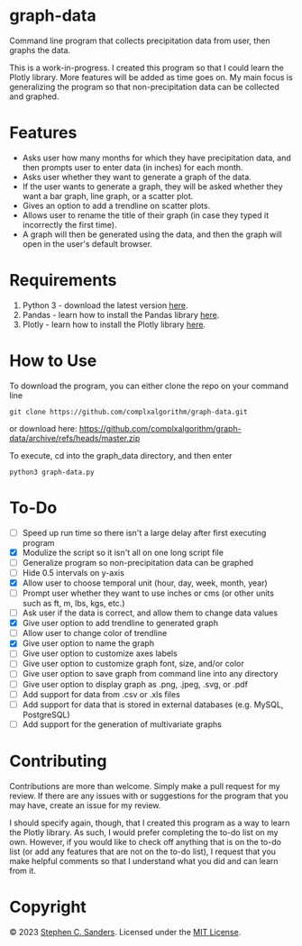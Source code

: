 # graph-data
Command line program that collects precipitation data from user, then graphs the data.

This is a work-in-progress. I created this program so that I could learn the Plotly library. More features will be added as time goes on. My main focus is generalizing the program so that non-precipitation data can be collected and graphed.

# Features
- Asks user how many months for which they have precipitation data, and then prompts user to enter data (in inches) for each month.
- Asks user whether they want to generate a graph of the data.
- If the user wants to generate a graph, they will be asked whether they want a bar graph, line graph, or a scatter plot.
- Gives an option to add a trendline on scatter plots.
- Allows user to rename the title of their graph (in case they typed it incorrectly the first time).
- A graph will then be generated using the data, and then the graph will open in the user's default browser.

# Requirements
1. Python 3 - download the latest version [here](https://www.python.org/downloads/).
2. Pandas - learn how to install the Pandas library [here](https://pandas.pydata.org/docs/getting_started/install.html).
3. Plotly - learn how to install the Plotly library [here](https://plotly.com/python/getting-started/#installation).

# How to Use
To download the program, you can either clone the repo on your command line
```
git clone https://github.com/complxalgorithm/graph-data.git
```
or download here: https://github.com/complxalgorithm/graph-data/archive/refs/heads/master.zip

To execute, cd into the graph_data directory, and then enter
```
python3 graph-data.py
```

# To-Do
- [ ] Speed up run time so there isn't a large delay after first executing program
- [X] Modulize the script so it isn't all on one long script file
- [ ] Generalize program so non-precipitation data can be graphed
- [ ] Hide 0.5 intervals on y-axis
- [X] Allow user to choose temporal unit (hour, day, week, month, year)
- [ ] Prompt user whether they want to use inches or cms (or other units such as ft, m, lbs, kgs, etc.)
- [ ] Ask user if the data is correct, and allow them to change data values
- [X] Give user option to add trendline to generated graph
- [ ] Allow user to change color of trendline
- [X] Give user option to name the graph
- [ ] Give user option to customize axes labels
- [ ] Give user option to customize graph font, size, and/or color
- [ ] Give user option to save graph from command line into any directory
- [ ] Give user option to display graph as .png, .jpeg, .svg, or .pdf
- [ ] Add support for data from .csv or .xls files
- [ ] Add support for data that is stored in external databases (e.g. MySQL, PostgreSQL)
- [ ] Add support for the generation of multivariate graphs

# Contributing
Contributions are more than welcome. Simply make a pull request for my review. If there are any issues with or suggestions for the program that you may have, create an issue for my review.

I should specify again, though, that I created this program as a way to learn the Plotly library. As such, I would prefer completing the to-do list on my own. However, if you would like to check off anything that is on the to-do list (or add any features that are not on the to-do list), I request that you make helpful comments so that I understand what you did and can learn from it.

# Copyright
&copy; 2023 [Stephen C. Sanders](https://stephensanders.me). Licensed under the <a href="https://github.com/complxalgorithm/graph_data/blob/master/LICENSE">MIT License</a>.